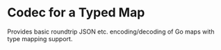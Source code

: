 # Codec for a Typed Map

Provides basic roundtrip JSON etc. encoding/decoding of Go maps with type mapping support.
